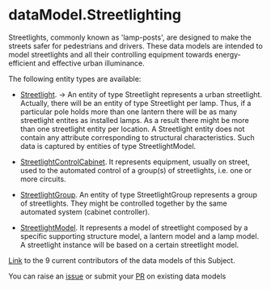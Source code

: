 # dataModel.Streetlighting
Streetlights, commonly known as 'lamp-posts', are designed to make the streets safer for pedestrians and drivers. These data models are intended to model streetlights and all their controlling equipment towards energy-efficient and effective urban illuminance.

The following entity types are available:
- [Streetlight](https://github.com/smart-data-models/dataModel.Streetlighting/blob/master/Streetlight/README.md). -> An entity of type Streetlight represents a urban streetlight. Actually, there will be an entity of type Streetlight per lamp. Thus, if a particular pole holds more than one lantern there will be as many streetlight entites as installed lamps. As a result there might be more than one streetlight entity per location. A Streetlight entity does not contain any attribute corresponding to structural characteristics. Such data is captured by entities of type StreetlightModel.

- [StreetlightControlCabinet](https://github.com/smart-data-models/dataModel.Streetlighting/blob/master/StreetlightControlCabinet/README.md). It represents equipment, usually on street, used to the automated control of a group(s) of streetlights, i.e. one or more circuits.

- [StreetlightGroup](https://github.com/smart-data-models/dataModel.Streetlighting/blob/master/StreetlightGroup/README.md). An entity of type StreetlightGroup represents a group of streetlights. They might be controlled together by the same automated system (cabinet controller).


- [StreetlightModel](https://github.com/smart-data-models/dataModel.Streetlighting/blob/master/StreetlightModel/README.md). It represents a model of streetlight composed by a specific supporting structure model, a lantern model and a lamp model.
A streetlight instance will be based on a certain streetlight model.



[Link](https://github.com/smart-data-models/dataModel.Streetlighting/blob/master/CONTRIBUTORS.yaml) to the 9 current contributors of the data models of this Subject.

You can raise an [issue](https://github.com/smart-data-models/dataModel.Streetlighting/issues) or submit your [PR](https://github.com/smart-data-models/dataModel.Streetlighting/pulls) on existing data models


